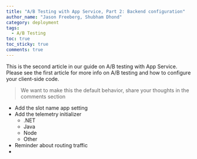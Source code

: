```yaml
---
title: "A/B Testing with App Service, Part 2: Backend configuration"
author_name: "Jason Freeberg, Shubham Dhond"
category: deployment
tags: 
  - A/B Testing
toc: true
toc_sticky: true
comments: true
---
```


This is the second article in our guide on A/B testing with App Service. Please see the first article for more info on A/B testing and how to configure your client-side code.

> We want to make this the default behavior, share your thoughts in the comments section


- Add the slot name app setting
- Add the telemetry initializer
  - .NET
  - Java
  - Node
  - Other
- Reminder about routing traffic
- 